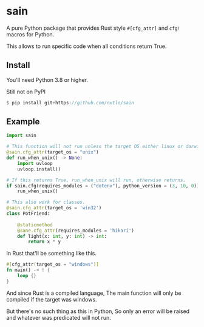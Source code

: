 # sain
A pure Python package that provides Rust style `#[cfg_attr]` and `cfg!` macros for Python.

This allows to run specific code when all conditions return True.

## Install
You'll need Python 3.8 or higher.

Still not on PyPI
```rs
$ pip install git+https://github.com/nxtlo/sain
```

## Example
```py
import sain

# This function will not run unless the target OS either linux or darwin.
@sain.cfg_attr(target_os = "unix")
def run_when_unix() -> None:
    import uvloop
    uvloop.install()

# If this returns True, run_when_unix will run, otherwise returns.
if sain.cfg(requires_modules = ("dotenv"), python_version = (3, 10, 0)):
    run_when_unix()

# This also work for classes.
@sain.cfg_attr(target_os = 'win32')
class PotFriend:
    
    @staticmethod
    @sane.cfg_attr(requires_modules = 'hikari')
    def light(x: int, y: int) -> int:
        return x * y
```

In Rust that'll be something like this.

```rs
#[cfg_attr(target_os = "windows")]
fn main() -> ! {
    loop {}
}
```

And since Rust is a compiled language, The main function will only be compiled if the target was windows.

But there's no such thing as this in Python, So only an error will be raised and whatever was predicated will not run.